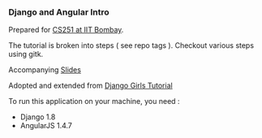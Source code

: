 ### Django and Angular Intro
Prepared for [CS251 at IIT Bombay][1].

The tutorial is broken into steps ( see repo tags ).
Checkout various steps using gitk.

Accompanying [Slides][2]

Adopted and extended from [Django Girls Tutorial][3]

To run this application on your machine, you need :

 * Django 1.8
 * AngularJS 1.4.7

[1]: https://www.cse.iitb.ac.in/~sharat/current/cs251/
[2]: http://slides.com/muralisuresh/deck#/
[3]: http://tutorial.djangogirls.org/en/django_start_project/index.html
